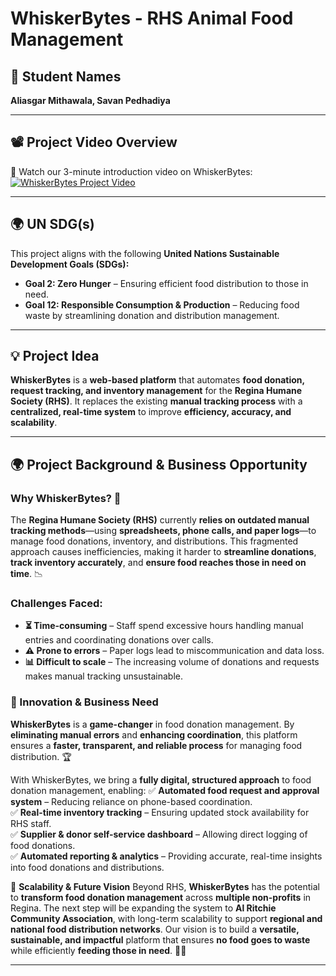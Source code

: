 # **WhiskerBytes - RHS Animal Food Management**

## **👤 Student Names**
**Aliasgar Mithawala, Savan Pedhadiya**

---

## **📽️ Project Video Overview**
🎥 Watch our 3-minute introduction video on WhiskerBytes:  
[![WhiskerBytes Project Video](https://img.youtube.com/vi/yaF0cCZOOhQ/0.jpg)](https://youtu.be/yaF0cCZOOhQ) 

---

## **🌍 UN SDG(s)**
This project aligns with the following **United Nations Sustainable Development Goals (SDGs):**
- **Goal 2: Zero Hunger** – Ensuring efficient food distribution to those in need.
- **Goal 12: Responsible Consumption & Production** – Reducing food waste by streamlining donation and distribution management.

---

## **💡 Project Idea**
**WhiskerBytes** is a **web-based platform** that automates **food donation, request tracking, and inventory management** for the **Regina Humane Society (RHS)**. It replaces the existing **manual tracking process** with a **centralized, real-time system** to improve **efficiency, accuracy, and scalability**.

---

## **🌍 Project Background & Business Opportunity**
### **Why WhiskerBytes? 🤔**
The **Regina Humane Society (RHS)** currently **relies on outdated manual tracking methods**—using **spreadsheets, phone calls, and paper logs**—to manage food donations, inventory, and distributions. This fragmented approach causes inefficiencies, making it harder to **streamline donations**, **track inventory accurately**, and **ensure food reaches those in need on time**. 📉

### **Challenges Faced:**
- **⏳ Time-consuming** – Staff spend excessive hours handling manual entries and coordinating donations over calls.
- **⚠️ Prone to errors** – Paper logs lead to miscommunication and data loss.
- **📊 Difficult to scale** – The increasing volume of donations and requests makes manual tracking unsustainable.

### **🚀 Innovation & Business Need**
**WhiskerBytes** is a **game-changer** in food donation management. By **eliminating manual errors** and **enhancing coordination**, this platform ensures a **faster, transparent, and reliable process** for managing food distribution. 🏆

With WhiskerBytes, we bring a **fully digital, structured approach** to food donation management, enabling:
✅ **Automated food request and approval system** – Reducing reliance on phone-based coordination.  
✅ **Real-time inventory tracking** – Ensuring updated stock availability for RHS staff.  
✅ **Supplier & donor self-service dashboard** – Allowing direct logging of food donations.  
✅ **Automated reporting & analytics** – Providing accurate, real-time insights into food donations and distributions.  

📡 **Scalability & Future Vision**
Beyond RHS, **WhiskerBytes** has the potential to **transform food donation management** across **multiple non-profits** in Regina. The next step will be expanding the system to **Al Ritchie Community Association**, with long-term scalability to support **regional and national food distribution networks**. Our vision is to build a **versatile, sustainable, and impactful** platform that ensures **no food goes to waste** while efficiently **feeding those in need**. 🌱💡

---
